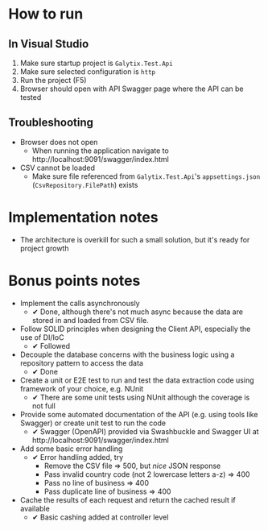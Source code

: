 ﻿# How to run
## In Visual Studio
1. Make sure startup project is `Galytix.Test.Api`
2. Make sure selected configuration is `http`
3. Run the project (F5)
4. Browser should open with API Swagger page where the API can be tested

## Troubleshooting

- Browser does not open
  - When running the application navigate to http://localhost:9091/swagger/index.html
- CSV cannot be loaded
  - Make sure file referenced from `Galytix.Test.Api`'s `appsettings.json` (`CsvRepository.FilePath`) exists

# Implementation notes

- The architecture is overkill for such a small solution, but it's ready for project growth

# Bonus points notes

- Implement the calls asynchronously
  - ✔ Done, although there's not much async because the data are stored in and loaded from CSV file.
- Follow SOLID principles when designing the Client API, especially the use of DI/IoC
  - ✔ Followed 
- Decouple the database concerns with the business logic using a repository pattern to access the data
  - ✔ Done 
- Create a unit or E2E test to run  and test the data extraction code using framework of your choice, e.g. NUnit
  - ✔ There are some unit tests using NUnit although the coverage is not full 
- Provide some automated documentation of the API (e.g. using tools like Swagger) or create unit test to run the code
  - ✔ Swagger (OpenAPI) provided via Swashbuckle and Swagger UI at http://localhost:9091/swagger/index.html  
- Add some basic error handling
  - ✔ Error handling added, try
    - Remove the CSV file ⇒ 500, but _nice_ JSON response 
    - Pass invalid country code (not 2 lowercase letters a-z) ⇒ 400
    - Pass no line of business ⇒ 400
    - Pass duplicate line of business ⇒ 400
- Cache the results of each request and return the cached result if available
  - ✔ Basic cashing added at controller level 